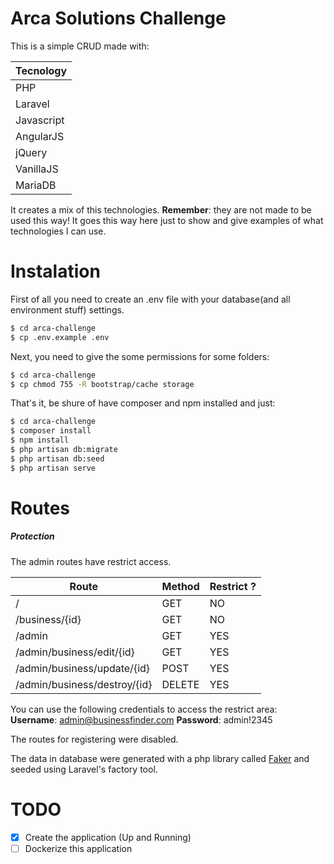 # Arca Solutions Challenge

This is a simple CRUD made with:

| Tecnology 	|
|-----------	|
| PHP       	|
| Laravel   	|
| Javascript  |
| AngularJS 	|
| jQuery    	|
| VanillaJS 	|
| MariaDB     |

It creates a mix of this technologies.
**Remember**: they are not made to be used this way! It goes this way here just to show and give examples of what technologies I can use.

# Instalation

First of all you need to create an .env file with your database(and all environment stuff) settings.

```sh
$ cd arca-challenge
$ cp .env.example .env
```

Next, you need to give the some permissions for some folders:

```sh
$ cd arca-challenge
$ cp chmod 755 -R bootstrap/cache storage
```

That's it, be shure of have composer and npm installed and just:

```sh
$ cd arca-challenge
$ composer install
$ npm install
$ php artisan db:migrate
$ php artisan db:seed
$ php artisan serve
```

# Routes

##### Protection

The admin routes have restrict access.

| Route                        	| Method 	| Restrict ? 	|
|------------------------------	|--------	|------------	|
| /                            	| GET    	| NO         	|
| /business/{id}               	| GET    	| NO         	|
| /admin                       	| GET    	| YES        	|
| /admin/business/edit/{id}    	| GET    	| YES        	|
| /admin/business/update/{id}  	| POST   	| YES        	|
| /admin/business/destroy/{id} 	| DELETE 	| YES        	|

You can use the following credentials to access the restrict area:
    **Username**: admin@businessfinder.com
    **Password**: admin!2345

The routes for registering were disabled.

The data in database were generated with a php library called [Faker](https://github.com/fzaninotto/Faker) and seeded using Laravel's factory tool.

# TODO
-[x] Create the application (Up and Running)
-[ ] Dockerize this application
